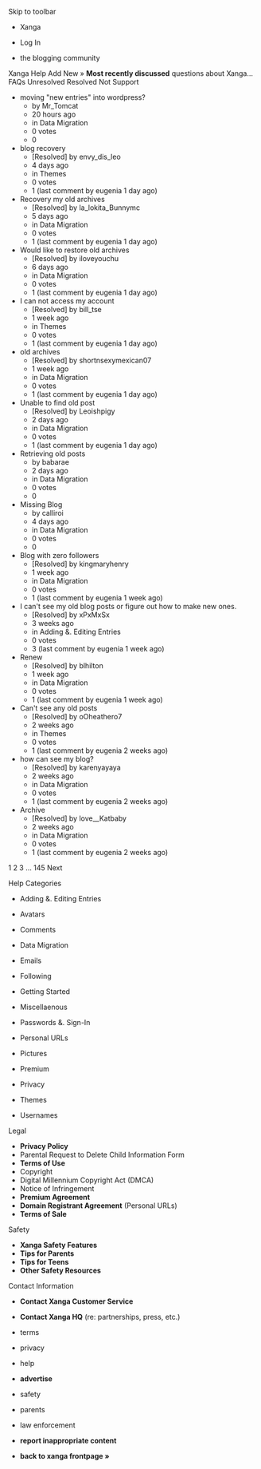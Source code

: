 Skip to toolbar

*   Xanga

*   Log In

*   the blogging community

Xanga Help Add New » **Most recently discussed** questions about Xanga… FAQs Unresolved Resolved Not Support

*   moving "new entries" into wordpress?
    *   by Mr\_Tomcat
    *   20 hours ago
    *   in Data Migration
    *   0 votes
    *   0
*   blog recovery
    *   \[Resolved\] by envy\_dis\_leo
    *   4 days ago
    *   in Themes
    *   0 votes
    *   1 (last comment by eugenia 1 day ago)
*   Recovery my old archives
    *   \[Resolved\] by la\_lokita\_Bunnymc
    *   5 days ago
    *   in Data Migration
    *   0 votes
    *   1 (last comment by eugenia 1 day ago)
*   Would like to restore old archives
    *   \[Resolved\] by iloveyouchu
    *   6 days ago
    *   in Data Migration
    *   0 votes
    *   1 (last comment by eugenia 1 day ago)
*   I can not access my account
    *   \[Resolved\] by bill\_tse
    *   1 week ago
    *   in Themes
    *   0 votes
    *   1 (last comment by eugenia 1 day ago)
*   old archives
    *   \[Resolved\] by shortnsexymexican07
    *   1 week ago
    *   in Data Migration
    *   0 votes
    *   1 (last comment by eugenia 1 day ago)
*   Unable to find old post
    *   \[Resolved\] by Leoishpigy
    *   2 days ago
    *   in Data Migration
    *   0 votes
    *   1 (last comment by eugenia 1 day ago)
*   Retrieving old posts
    *   by babarae
    *   2 days ago
    *   in Data Migration
    *   0 votes
    *   0
*   Missing Blog
    *   by calliroi
    *   4 days ago
    *   in Data Migration
    *   0 votes
    *   0
*   Blog with zero followers
    *   \[Resolved\] by kingmaryhenry
    *   1 week ago
    *   in Data Migration
    *   0 votes
    *   1 (last comment by eugenia 1 week ago)
*   I can't see my old blog posts or figure out how to make new ones.
    *   \[Resolved\] by xPxMxSx
    *   3 weeks ago
    *   in Adding &. Editing Entries
    *   0 votes
    *   3 (last comment by eugenia 1 week ago)
*   Renew
    *   \[Resolved\] by blhilton
    *   1 week ago
    *   in Data Migration
    *   0 votes
    *   1 (last comment by eugenia 1 week ago)
*   Can't see any old posts
    *   \[Resolved\] by oOheathero7
    *   2 weeks ago
    *   in Themes
    *   0 votes
    *   1 (last comment by eugenia 2 weeks ago)
*   how can see my blog?
    *   \[Resolved\] by karenyayaya
    *   2 weeks ago
    *   in Data Migration
    *   0 votes
    *   1 (last comment by eugenia 2 weeks ago)
*   Archive
    *   \[Resolved\] by love\_\_Katbaby
    *   2 weeks ago
    *   in Data Migration
    *   0 votes
    *   1 (last comment by eugenia 2 weeks ago)

1 2 3 ... 145 Next

Help Categories

*   Adding &. Editing Entries
*   Avatars
*   Comments
*   Data Migration
*   Emails
*   Following
*   Getting Started
*   Miscellaenous

*   Passwords &. Sign-In
*   Personal URLs
*   Pictures
*   Premium
*   Privacy
*   Themes
*   Usernames

Legal

*   **Privacy Policy**
*   Parental Request to Delete Child Information Form
*   **Terms of Use**
*   Copyright
*   Digital Millennium Copyright Act (DMCA)
*   Notice of Infringement
*   **Premium Agreement**
*   **Domain Registrant Agreement** (Personal URLs)
*   **Terms of Sale**

Safety

*   **Xanga Safety Features**
*   **Tips for Parents**
*   **Tips for Teens**
*   **Other Safety Resources**

Contact Information

*   **Contact Xanga Customer Service**
*   **Contact Xanga HQ** (re: partnerships, press, etc.)

*   terms
*   privacy
*   help
*   **advertise**

*   safety
*   parents
*   law enforcement
*   **report inappropriate content**

*   **back to xanga frontpage »**